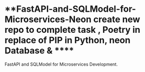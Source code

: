 # **FastAPI-and-SQLModel-for-Microservices-Neon create new repo to complete task , Poetry in replace of PIP in Python, neon Database & ****
FastAPI and SQLModel for Microservices Development. 
